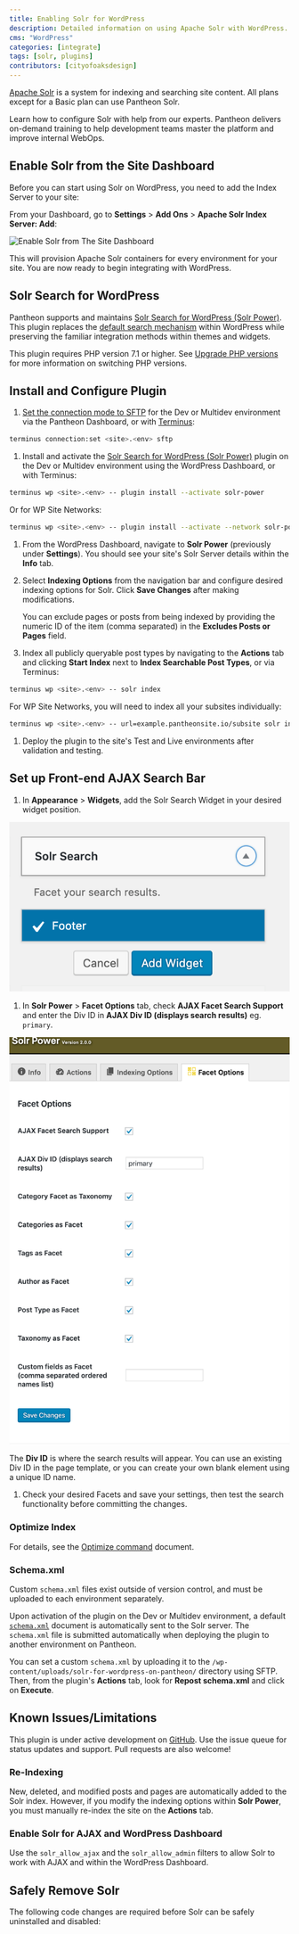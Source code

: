 ```yaml
---
title: Enabling Solr for WordPress
description: Detailed information on using Apache Solr with WordPress.
cms: "WordPress"
categories: [integrate]
tags: [solr, plugins]
contributors: [cityofoaksdesign]
---
```


[Apache Solr](/solr) is a system for indexing and searching site content. All plans except for a Basic plan can use Pantheon Solr. <Partial file="solr-version.md" />

<Enablement title="Get WebOps Training" link="https://pantheon.io/learn-pantheon?docs">

Learn how to configure Solr with help from our experts. Pantheon delivers on-demand training to help development teams master the platform and improve internal WebOps.

</Enablement>

## Enable Solr from the Site Dashboard

Before you can start using Solr on WordPress, you need to add the Index Server to your site:

From your Dashboard, go to **Settings** > **Add Ons** > **Apache Solr Index Server: Add**:

![Enable Solr from The Site Dashboard](../images/dashboard/settings-addons-solr.png)

This will provision Apache Solr containers for every environment for your site. You are now ready to begin integrating with WordPress.

## Solr Search for WordPress

Pantheon supports and maintains [Solr Search for WordPress (Solr Power)](https://wordpress.org/plugins/solr-power/).  This plugin replaces the [default search mechanism](https://codex.wordpress.org/Class_Reference/WP_Query#Search_Parameter) within WordPress while preserving the familiar integration methods within themes and widgets.

This plugin requires PHP version 7.1 or higher. See [Upgrade PHP versions](/php-versions) for more information on switching PHP versions.

## Install and Configure Plugin

1. [Set the connection mode to SFTP](/sftp) for the Dev or Multidev environment via the Pantheon Dashboard, or with [Terminus](/terminus):

 ```bash
 terminus connection:set <site>.<env> sftp
 ```

1. Install and activate the [Solr Search for WordPress (Solr Power)](https://wordpress.org/plugins/solr-power/) plugin on the Dev or Multidev environment using the WordPress Dashboard, or with Terminus:

 ```bash
 terminus wp <site>.<env> -- plugin install --activate solr-power
 ```

 Or for WP Site Networks:

 ```bash
 terminus wp <site>.<env> -- plugin install --activate --network solr-power
 ```

1. From the WordPress Dashboard, navigate to **Solr Power** (previously under **Settings**). You should see your site's Solr Server details within the **Info** tab.

1. Select **Indexing Options** from the navigation bar and configure desired indexing options for Solr. Click **Save Changes** after making modifications.

   <Alert title="Note" type="info">

   You can exclude pages or posts from being indexed by providing the numeric ID of the item (comma separated) in the **Excludes Posts or Pages** field.

   </Alert>

1. Index all publicly queryable post types by navigating to the **Actions** tab and clicking **Start Index** next to **Index Searchable Post Types**, or via Terminus:

 ```bash
 terminus wp <site>.<env> -- solr index
 ```

 For WP Site Networks, you will need to index all your subsites individually:

 ```bash
 terminus wp <site>.<env> -- url=example.pantheonsite.io/subsite solr index
 ```

1. Deploy the plugin to the site's Test and Live environments after validation and testing.

## Set up Front-end AJAX Search Bar

1. In **Appearance** > **Widgets**, add the Solr Search Widget in your desired widget position.

  ![Solr Widget](../images/add-solr-widget.png)

1. In **Solr Power** > **Facet Options** tab, check **AJAX Facet Search Support** and enter the Div ID in **AJAX Div ID (displays search results)** eg. `primary`.

  ![Solr Settings](../images/solr-widget-settings.png)

   The **Div ID** is where the search results will appear. You can use an existing Div ID in the page template, or you can create your own blank element using a unique ID name.

1. Check your desired Facets and save your settings, then test the search functionality before committing the changes.

### Optimize Index

For details, see the [Optimize command](https://solarium.readthedocs.io/en/stable/queries/update-query/building-an-update-query/optimize-command/) document.

### Schema.xml

<Alert title="Note" type="info">

Custom `schema.xml` files exist outside of version control, and must be uploaded to each environment separately.

</Alert>

Upon activation of the plugin on the Dev or Multidev environment, a default [`schema.xml`](https://github.com/pantheon-systems/solr-power/blob/master/schema.xml) document is automatically sent to the Solr server. The `schema.xml` file is submitted automatically when deploying the plugin to another environment on Pantheon.

You can set a custom `schema.xml` by uploading it to the `/wp-content/uploads/solr-for-wordpress-on-pantheon/` directory using SFTP. Then, from the plugin's **Actions** tab, look for **Repost schema.xml** and click on **Execute**.

## Known Issues/Limitations

This plugin is under active development on [GitHub](https://github.com/pantheon-systems/solr-power). Use the issue queue for status updates and support. Pull requests are also welcome!

### Re-Indexing

New, deleted, and modified posts and pages are automatically added to the Solr index. However, if you modify the indexing options within **Solr Power**, you must manually re-index the site on the **Actions** tab.

### Enable Solr for AJAX and WordPress Dashboard

Use the `solr_allow_ajax` and the `solr_allow_admin` filters to allow Solr to work with AJAX and within the WordPress Dashboard.

## Safely Remove Solr

The following code changes are required before Solr can be safely uninstalled and disabled:

<Partial file="remove-addons/wp-solr.md" />
